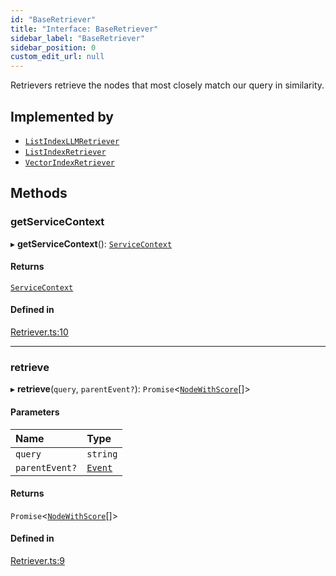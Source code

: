 ```yaml
---
id: "BaseRetriever"
title: "Interface: BaseRetriever"
sidebar_label: "BaseRetriever"
sidebar_position: 0
custom_edit_url: null
---
```


Retrievers retrieve the nodes that most closely match our query in similarity.

## Implemented by

- [`ListIndexLLMRetriever`](../classes/ListIndexLLMRetriever.md)
- [`ListIndexRetriever`](../classes/ListIndexRetriever.md)
- [`VectorIndexRetriever`](../classes/VectorIndexRetriever.md)

## Methods

### getServiceContext

▸ **getServiceContext**(): [`ServiceContext`](ServiceContext.md)

#### Returns

[`ServiceContext`](ServiceContext.md)

#### Defined in

[Retriever.ts:10](https://github.com/run-llama/LlamaIndexTS/blob/80d3fc9/packages/core/src/Retriever.ts#L10)

___

### retrieve

▸ **retrieve**(`query`, `parentEvent?`): `Promise`<[`NodeWithScore`](NodeWithScore.md)[]\>

#### Parameters

| Name | Type |
| :------ | :------ |
| `query` | `string` |
| `parentEvent?` | [`Event`](Event.md) |

#### Returns

`Promise`<[`NodeWithScore`](NodeWithScore.md)[]\>

#### Defined in

[Retriever.ts:9](https://github.com/run-llama/LlamaIndexTS/blob/80d3fc9/packages/core/src/Retriever.ts#L9)

